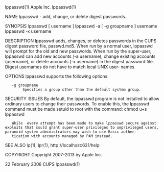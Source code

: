 lppasswd(1)                                                                                       Apple Inc.                                                                                      lppasswd(1)



NAME
       lppasswd - add, change, or delete digest passwords.

SYNOPSIS
       lppasswd [ username ]
       lppasswd -a [ -g groupname ] username
       lppasswd -x username

DESCRIPTION
       lppasswd adds, changes, or deletes passwords in the CUPS digest password file, passwd.md5. When run by a normal user, lppasswd will prompt for the old and new passwords.  When run by the super-user,
       lppasswd can add new accounts (-a username), change existing accounts (username), or delete accounts (-x username) in the digest password file. Digest usernames do not have to match local UNIX user‐
       names.

OPTIONS
       lppasswd supports the following options:

       -g groupname
            Specifies a group other than the default system group.

SECURITY ISSUES
       By default, the lppasswd program is not installed to allow ordinary users to change their passwords. To enable this, the lppasswd command must be made setuid to root with the command:
       chmod u+s lppasswd

       While  every attempt has been made to make lppasswd secure against exploits that could grant super-user privileges to unprivileged users, paranoid system administrators may wish to use Basic authen‐
       tication with accounts managed by PAM instead.

SEE ALSO
       lp(1), lpr(1),
       http://localhost:631/help

COPYRIGHT
       Copyright 2007-2013 by Apple Inc.



22 February 2008                                                                                     CUPS                                                                                         lppasswd(1)
